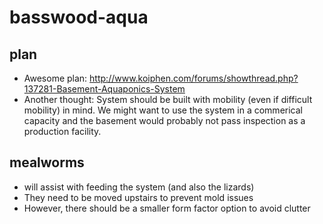# basswood-aqua

## plan
* Awesome plan: http://www.koiphen.com/forums/showthread.php?137281-Basement-Aquaponics-System
* Another thought: System should be built with mobility (even if difficult mobility) in mind.  We might want to use the system in a commerical capacity and the basement would probably not pass inspection as a production facility.


## mealworms
* will assist with feeding the system (and also the lizards)
* They need to be moved upstairs to prevent mold issues
* However, there should be a smaller form factor option to avoid clutter
